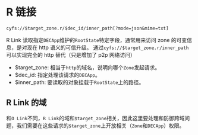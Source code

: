 # R 链接

```
cyfs://$target_zone.r/$dec_id/inner_path[?mode=json&mime=txt]
```

R Link 读取指定`DECApp`维护的`RootState`特定字段，通常用来访问 zone 的可变信息，是对现在 http 语义的可信升级。
通过`cyfs://$target_zone.r/inner_path` 可以实现完全的 http 替代（只是增加了 p2p 网络访问）

-   $target_zone: 相当于`http`的域名，说明向哪个`Zone`发起请求。
-   $dec_id: 指定处理该请求的`DECApp`。
-   $inner_path: 要读取的对象挂载于`RootState`上的路径。

## R Link 的域

和`O Link`不同，`R Link`的域和`$target_zone`相关，因此这里要处理和防御跨域问题，我们需要在这些请求的`$target_zone`上开放相关（`Zone`和`DECApp`）权限。
